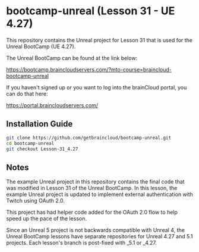# bootcamp-unreal (Lesson 31 - UE 4.27)

This repository contains the Unreal project for Lesson 31 that is used for the Unreal BootCamp (UE 4.27).

The Unreal BootCamp can be found at the link below:

https://bootcamp.braincloudservers.com/?mto-course=braincloud-bootcamp-unreal


If you haven't signed up or you want to log into the brainCloud portal, you can do that here:

https://portal.braincloudservers.com/


## Installation Guide

```bash
git clone https://github.com/getbraincloud/bootcamp-unreal.git
cd bootcamp-unreal
git checkout Lesson-31_4.27
```

## Notes

The example Unreal project in this repository contains the final code that was modified in Lesson 31 of the Unreal BootCamp. In this lesson, the example Unreal project is updated to implement external authentication with Twitch using OAuth 2.0.

This project has had helper code added for the OAuth 2.0 flow to help speed up the pace of the lesson.

Since an Unreal 5 project is not backwards compatible with Unreal 4, the Unreal BootCamp lessons have separate repositories for Unreal 4.27 and 5.1 projects. Each lesson's branch is post-fixed with _5.1 or _4.27.
